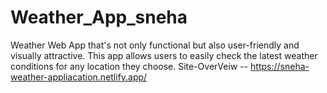 # Weather_App_sneha
Weather Web App that's not only functional but also user-friendly and visually attractive. This app allows users to easily check the latest weather conditions for any location they choose.
 Site-OverVeiw -- https://sneha-weather-appliacation.netlify.app/
